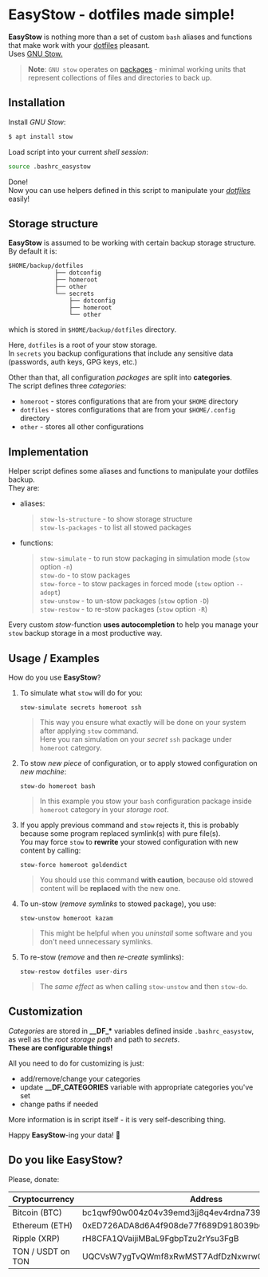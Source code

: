# EasyStow  - dotfiles made simple!

**EasyStow** is nothing more than a set of custom `bash` aliases and functions that make work with your [dotfiles](https://en.wikipedia.org/wiki/Hidden_file_and_hidden_directory) pleasant.\
Uses [GNU Stow.](https://www.gnu.org/software/stow/manual/stow.html)
> **Note**: `GNU stow` operates on [packages](https://www.gnu.org/software/stow/manual/stow.html#Terminology) - minimal working units that represent collections of files and directories to back up.

## Installation

Install *GNU Stow*:
```bash
$ apt install stow
```
Load script into your current *shell session*:
```bash
source .bashrc_easystow
```
Done!\
Now you can use helpers defined in this script to manipulate your *[dotfiles](https://dotfiles.github.io/)* easily!

## Storage structure

**EasyStow** is assumed to be working with certain backup storage structure.\
By default it is:
```
$HOME/backup/dotfiles
             ├── dotconfig
             ├── homeroot
             ├── other
             └── secrets
                 ├── dotconfig
                 ├── homeroot
                 └── other
```
which is stored in `$HOME/backup/dotfiles` directory.

Here, `dotfiles` is a root of your stow storage.\
In `secrets` you backup configurations that include any sensitive data (passwords, auth keys, GPG keys, etc.)

Other than that, all configuration *packages* are split into **categories**.\
The script defines three *categories*:
 - `homeroot` - stores configurations that are from your `$HOME` directory
 - `dotfiles` - stores configurations that are from your `$HOME/.config` directory
 - `other` - stores all other configurations

## Implementation

Helper script defines some aliases and functions to manipulate your dotfiles backup.\
They are:
- aliases:
    > `stow-ls-structure` - to show storage structure\
    > `stow-ls-packages` - to list all stowed packages
- functions:
    > `stow-simulate` - to run stow packaging in simulation mode (`stow` option `-n`)\
    > `stow-do` - to stow packages\
    > `stow-force` - to stow packages in forced mode (`stow` option `--adopt`)\
    > `stow-unstow` - to un-stow packages (`stow` option `-D`)\
    > `stow-restow` - to re-stow packages (`stow` option `-R`)

Every custom *stow*-function **uses autocompletion** to help you manage your `stow` backup storage in a most productive way.

## Usage / Examples
 
How do you use **EasyStow**?

 1. To simulate what `stow` will do for you:
    ```
    stow-simulate secrets homeroot ssh
     ```
    >  This way you ensure what exactly will be done on your system after applying `stow` command.\
    > Here you ran simulation on your *secret* `ssh` package under `homeroot` category.

2. To stow *new piece* of configuration, or to apply stowed configuration on *new machine*:
    ```
    stow-do homeroot bash
    ```
    > In this example you stow your `bash` configuration package inside `homeroot` category in your *storage root*.

3. If you apply previous command and `stow` rejects it, this is probably because some program replaced symlink(s) with pure file(s).\
You may force `stow` to **rewrite** your stowed configuration with new content by calling:
    ```
    stow-force homeroot goldendict
    ```
    > You should use this command **with caution**, because old stowed content will be **replaced** with the new one.

4. To un-stow (*remove symlinks* to stowed package), you use:
    ```
    stow-unstow homeroot kazam
    ```
    > This might be helpful when you *uninstall* some software and you don't need unnecessary symlinks.

5. To re-stow (*remove* and then *re-create* symlinks):
     ```
     stow-restow dotfiles user-dirs
    ```
    >  The *same effect* as when calling `stow-unstow` and then `stow-do`.

## Customization
*Categories* are stored in **\_\_DF\_\*** variables defined inside `.bashrc_easystow`, as well as the *root storage path* and path to *secrets*.\
**These are configurable things!**

All you need to do for customizing is just:
- add/remove/change your categories
- update **\_\_DF\_CATEGORIES** variable with appropriate categories you've set
- change paths if needed

More information is in script itself - it is very self-describing thing.

Happy **EasyStow**-ing your data! :tada:

## Do you like EasyStow?
Please, donate:

| Cryptocurrency | Address |
| --- | --- |
| Bitcoin (BTC) | bc1qwf90w004z04v39emd3jj8q4ev4rdna739ecqj5 |
| Ethereum (ETH)| 0xED726ADA8d6A4f908de77f689D918039b03a698C |
| Ripple (XRP) |rH8CFA1QVaijiMBaL9FgbpTzu2rYsu3FgB |
| TON / USDT on TON | UQCVsW7ygTvQWmf8xRwMST7AdfDzNxwrw0CYkThEfhA5Xsk6 |
